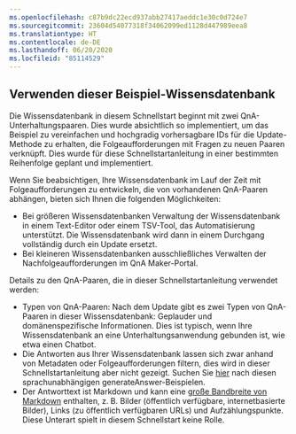 ```yaml
---
ms.openlocfilehash: c87b9dc22ecd937abb27417aeddc1e30c0d724e7
ms.sourcegitcommit: 23604d54077318f34062099ed1128d447989eea8
ms.translationtype: HT
ms.contentlocale: de-DE
ms.lasthandoff: 06/20/2020
ms.locfileid: "85114529"
---
```


## <a name="using-this-example-knowledge-base"></a>Verwenden dieser Beispiel-Wissensdatenbank

Die Wissensdatenbank in diesem Schnellstart beginnt mit zwei QnA-Unterhaltungspaaren. Dies wurde absichtlich so implementiert, um das Beispiel zu vereinfachen und hochgradig vorhersagbare IDs für die Update-Methode zu erhalten, die Folgeaufforderungen mit Fragen zu neuen Paaren verknüpft. Dies wurde für diese Schnellstartanleitung in einer bestimmten Reihenfolge geplant und implementiert.

Wenn Sie beabsichtigen, Ihre Wissensdatenbank im Lauf der Zeit mit Folgeaufforderungen zu entwickeln, die von vorhandenen QnA-Paaren abhängen, bieten sich Ihnen die folgenden Möglichkeiten:
* Bei größeren Wissensdatenbanken Verwaltung der Wissensdatenbank in einem Text-Editor oder einem TSV-Tool, das Automatisierung unterstützt. Die Wissensdatenbank wird dann in einem Durchgang vollständig durch ein Update ersetzt.
* Bei kleineren Wissensdatenbanken ausschließliches Verwalten der Nachfolgeaufforderungen im QnA Maker-Portal.

Details zu den QnA-Paaren, die in dieser Schnellstartanleitung verwendet werden:
* Typen von QnA-Paaren: Nach dem Update gibt es zwei Typen von QnA-Paaren in dieser Wissensdatenbank: Geplauder und domänenspezifische Informationen. Dies ist typisch, wenn Ihre Wissensdatenbank an eine Unterhaltungsanwendung gebunden ist, wie etwa einen Chatbot.
* Die Antworten aus Ihrer Wissensdatenbank lassen sich zwar anhand von Metadaten oder Folgeaufforderungen filtern, dies wird in dieser Schnellstartanleitung aber nicht gezeigt. Suchen Sie [hier](../Quickstarts/get-answer-from-knowledge-base-using-url-tool.md) nach diesen sprachunabhängigen generateAnswer-Beispielen.
* Der Antworttext ist Markdown und kann eine [große Bandbreite von Markdown](../reference-markdown-format.md) enthalten, z. B. Bilder (öffentlich verfügbare, internetbasierte Bilder), Links (zu öffentlich verfügbaren URLs) und Aufzählungspunkte. Diese Unterart spielt in diesem Schnellstart keine Rolle.
